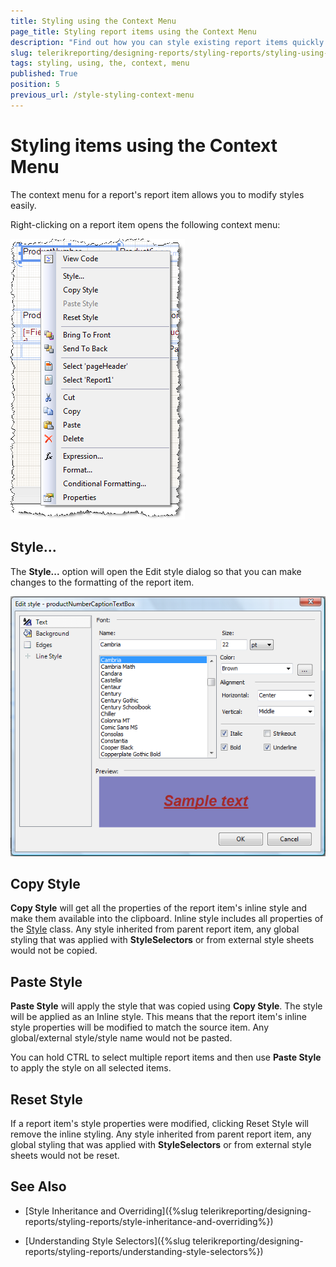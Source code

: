 ```yaml
---
title: Styling using the Context Menu
page_title: Styling report items using the Context Menu
description: "Find out how you can style existing report items quickly using the context menu, instead of having to search for the style options in the property window."
slug: telerikreporting/designing-reports/styling-reports/styling-using-the-context-menu
tags: styling, using, the, context, menu
published: True
position: 5
previous_url: /style-styling-context-menu
---
```


# Styling items using the Context Menu

The context menu for a report's report item allows you to modify styles easily.

Right-clicking on a report item opens the following context menu:

  ![Image of the context menu of a report item.](images/ReportContextA.png)

## Style...

The __Style...__ option will open the Edit style dialog so that you can make changes to the formatting of the report item.

  ![Image of the style editor window, showing the available styling properties.](images/ReportContextB.png)

## Copy Style

__Copy Style__ will get all the properties of the report item's inline style and make them available into the clipboard. Inline style includes all properties of the [Style](/reporting/api/Telerik.Reporting.Drawing.Style)  class. Any style inherited from parent report item, any global styling that was applied with __StyleSelectors__ or from external style sheets would not be copied.

## Paste Style

__Paste Style__ will apply the style that was copied using __Copy Style__. The style will be applied as an Inline style. This means that the report item's inline style properties will be modified to match the source item. Any global/external style/style name would not be pasted.

You can hold CTRL to select multiple report items and then use __Paste Style__ to apply the style on all selected items.

## Reset Style

If a report item's style properties were modified, clicking Reset Style will remove the inline styling. Any style inherited from parent report item, any global styling that was applied with __StyleSelectors__ or from external style sheets would not be reset.

## See Also

 * [Style Inheritance and Overriding]({%slug telerikreporting/designing-reports/styling-reports/style-inheritance-and-overriding%})

 * [Understanding Style Selectors]({%slug telerikreporting/designing-reports/styling-reports/understanding-style-selectors%})
